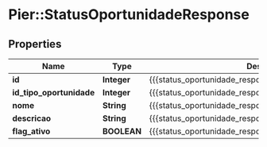 # Pier::StatusOportunidadeResponse

## Properties
Name | Type | Description | Notes
------------ | ------------- | ------------- | -------------
**id** | **Integer** | {{{status_oportunidade_response_id_value}}} | [optional] 
**id_tipo_oportunidade** | **Integer** | {{{status_oportunidade_response_id_tipo_oportunidade_value}}} | [optional] 
**nome** | **String** | {{{status_oportunidade_response_nome_value}}} | [optional] 
**descricao** | **String** | {{{status_oportunidade_response_descricao_value}}} | [optional] 
**flag_ativo** | **BOOLEAN** | {{{status_oportunidade_response_flag_ativo_value}}} | [optional] 



